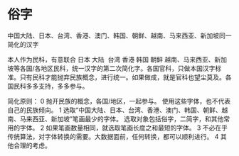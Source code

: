 # 俗字
中国大陆、日本、台湾、香港、澳门、韩国、朝鲜、越南、马来西亚、新加坡同一简化的汉字

本人作为民科，有意联合 日本 大陆  台湾 香港 韩国 朝鲜 越南、马来西亚、新加坡等各国/各地区民科，统一汉字的第二次简化字。各国官科，只做本国汉字标准。只有民科才能抛弃民族概念，进行统一。如果做成，就是官科也望尘莫及。各国民科多多支持，多多参与。

简化原则：
0 抛开民族的概念，各国/地区，一起参与。
   使用这些字体，也不代表自己的民族倾向。
1 选取“中国大陆、日本、台湾、香港、澳门、韩国、朝鲜、越南、马来西亚、新加坡”笔画最少的字体。
   选取对象包括俗字，二简字，和其他常用的字体。
2 如果笔画数量相同，就选取笔画长度之和最短的字体。
3 不必在乎传统算法，对字体转换的需要。大数据面前，任何转换，都可以顺利进行。
4 其他合理的考虑。
